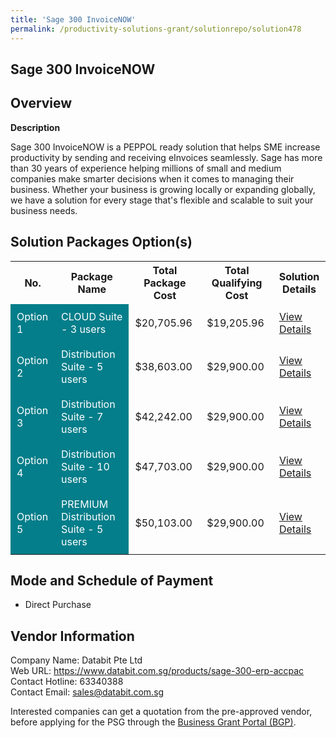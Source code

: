 ```yaml
---
title: 'Sage 300 InvoiceNOW'
permalink: /productivity-solutions-grant/solutionrepo/solution478
---
```


## Sage 300 InvoiceNOW

## Overview

**Description**

Sage 300 InvoiceNOW is a PEPPOL ready solution that helps SME increase productivity by sending and receiving eInvoices seamlessly.  Sage has more than 30 years of experience helping millions of small and medium companies make smarter decisions when it comes to managing their business. Whether your business is growing locally or expanding globally, we have a solution for every stage that's flexible and scalable to suit your business needs.

## Solution Packages Option(s)

<table>
<tr>
<th><b>No.</b></th>
<th><b>Package Name</b></th>
<th><b>Total Package Cost</b></th>
<th><b>Total Qualifying Cost</b></th>
<th><b>Solution Details</b></th>
</tr>
<tr>
<td style='padding: 10px; background-color: #037E8A; color: #FFFFFF;'>Option 1</td>
<td style='padding: 10px; background-color: #037E8A; color: #FFFFFF;'>CLOUD Suite - 3 users</td>
<td style='padding: 10px;'>$20,705.96</td>
<td style='padding: 10px;'>$19,205.96</td>
<td style='padding: 10px;'><a href='/images/psg/Desensitised_Databit_Annex3_CR_wef_20Oct22_Part_1.pdf' target='_blank'>View Details</a></td>
</tr>
<tr>
<td style='padding: 10px; background-color: #037E8A; color: #FFFFFF;'>Option 2</td>
<td style='padding: 10px; background-color: #037E8A; color: #FFFFFF;'>Distribution Suite - 5 users</td>
<td style='padding: 10px;'>$38,603.00</td>
<td style='padding: 10px;'>$29,900.00</td>
<td style='padding: 10px;'><a href='/images/psg/Desensitised_Databit_Annex3_CR_wef_20Oct22_Part_2.pdf' target='_blank'>View Details</a></td>
</tr>
<tr>
<td style='padding: 10px; background-color: #037E8A; color: #FFFFFF;'>Option 3</td>
<td style='padding: 10px; background-color: #037E8A; color: #FFFFFF;'>Distribution Suite - 7 users</td>
<td style='padding: 10px;'>$42,242.00</td>
<td style='padding: 10px;'>$29,900.00</td>
<td style='padding: 10px;'><a href='/images/psg/Desensitised_Databit_Annex3_CR_wef_20Oct22_Part_3.pdf' target='_blank'>View Details</a></td>
</tr>
<tr>
<td style='padding: 10px; background-color: #037E8A; color: #FFFFFF;'>Option 4</td>
<td style='padding: 10px; background-color: #037E8A; color: #FFFFFF;'>Distribution Suite - 10 users</td>
<td style='padding: 10px;'>$47,703.00</td>
<td style='padding: 10px;'>$29,900.00</td>
<td style='padding: 10px;'><a href='/images/psg/Desensitised_Databit_Annex3_CR_wef_20Oct22_Part_4.pdf' target='_blank'>View Details</a></td>
</tr>
<tr>
<td style='padding: 10px; background-color: #037E8A; color: #FFFFFF;'>Option 5</td>
<td style='padding: 10px; background-color: #037E8A; color: #FFFFFF;'>PREMIUM Distribution Suite - 5 users</td>
<td style='padding: 10px;'>$50,103.00</td>
<td style='padding: 10px;'>$29,900.00</td>
<td style='padding: 10px;'><a href='/images/psg/Desensitised_Databit_Annex3_CR_wef_20Oct22_Part_5.pdf' target='_blank'>View Details</a></td>
</tr>
</table>

## Mode and Schedule of Payment

 - Direct Purchase

## Vendor Information

 Company Name: Databit Pte Ltd<br>Web URL: https://www.databit.com.sg/products/sage-300-erp-accpac <br>Contact Hotline: 63340388 <br>Contact Email: sales@databit.com.sg <br>

Interested companies can get a quotation from the pre-approved vendor, before applying for the PSG through the <a href='https://www.businessgrants.gov.sg/' target='_blank' rel='noopener'>Business Grant Portal (BGP)</a>.

<script src="/jquery/resize-tables.js"></script>
